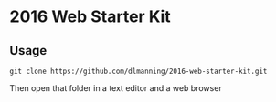 # 2016 Web Starter Kit

## Usage

`git clone https://github.com/dlmanning/2016-web-starter-kit.git`

Then open that folder in a text editor and a web browser
